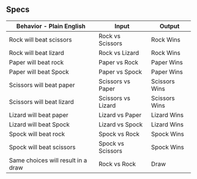 ## Specs

| Behavior - Plain English           | Input              | Output        |
|------------------------------------|--------------------|---------------|
| Rock will beat scissors            | Rock vs Scissors   | Rock Wins     |
| Rock will beat lizard              | Rock vs Lizard     | Rock Wins     |
| Paper will beat rock               | Paper vs Rock      | Paper Wins    |
| Paper will beat Spock              | Paper vs Spock     | Paper Wins    |
| Scissors will beat paper           | Scissors vs Paper  | Scissors Wins |
| Scissors will beat lizard          | Scissors vs Lizard | Scissors Wins |
| Lizard will beat paper             | Lizard vs Paper    | Lizard Wins   |
| Lizard will beat Spock             | Lizard vs Spock    | Lizard Wins   |
| Spock will beat rock               | Spock vs Rock      | Spock Wins    |
| Spock will beat scissors           | Spock vs Scissors  | Spock Wins    |
| Same choices will result in a draw | Rock vs Rock       | Draw          |
